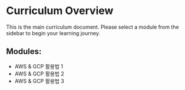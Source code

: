# Curriculum Overview

This is the main curriculum document. Please select a module from the sidebar to begin your learning journey.

## Modules:
- AWS & GCP 활용법 1
- AWS & GCP 활용법 2
- AWS & GCP 활용법 3